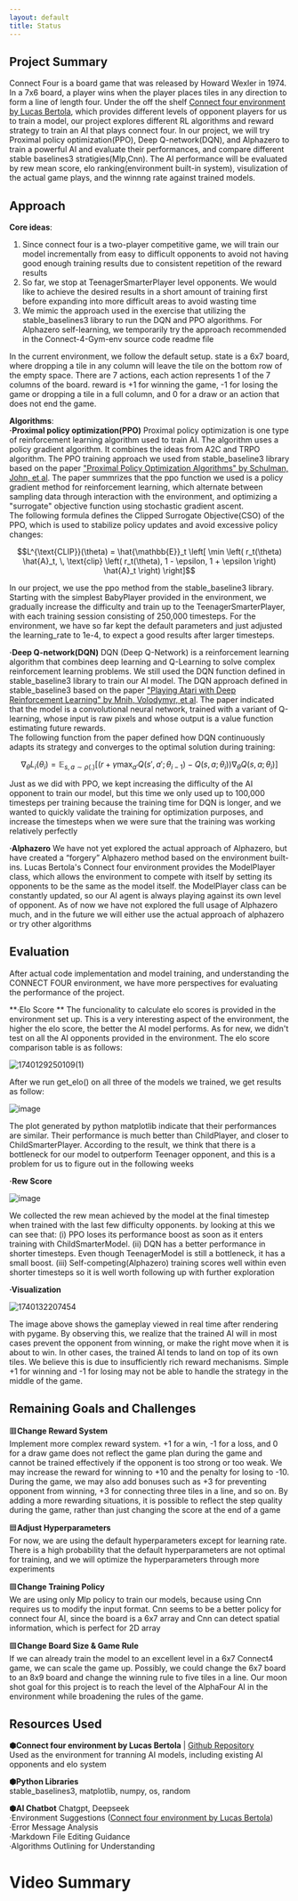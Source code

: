 ```yaml
---
layout: default
title: Status
---
```


## Project Summary
Connect Four is a board game that was released by Howard Wexler in 1974. In a 7x6 board, a player wins when the player places tiles in any direction to form a line of length four. Under the off the shelf [Connect four environment by Lucas Bertola](https://github.com/lucasBertola/Connect-4-Gym-env-Reinforcement-learning/tree/main/exemples), which provides different levels of opponent players for us to train a model, our project explores different RL algorithms and reward strategy to train an AI that plays connect four. In our project, we will try Proximal policy optimization(PPO), Deep Q-network(DQN), and Alphazero to train a powerful AI and evaluate their performances, and compare different stable baselines3 stratigies(Mlp,Cnn). The AI performance will be evaluated by rew mean score, elo ranking(environment built-in system), visulization of the actual game plays, and the winnng rate against trained models.

## Approach
**Core ideas**:  
1. Since connect four is a two-player competitive game, we will train our model incrementally from easy to difficult opponents to avoid not having good enough training results due to consistent repetition of the reward results  
2. So far, we stop at TeenagerSmarterPlayer level opponents. We would like to achieve the desired results in a short amount of training first before expanding into more difficult areas to avoid wasting time  
3. We mimic the approach used in the exercise that utilizing the stable_baselines3 library to run the DQN and PPO algorithms. For Alphazero self-learning, we temporarily try the approach recommended in the Connect-4-Gym-env source code readme file

In the current environment, we follow the default setup. state is a 6x7 board, where dropping a tile in any column will leave the tile on the bottom row of the empty space. There are 7 actions, each action represents 1 of the 7 columns of the board. reward is +1 for winning the game, -1 for losing the game or dropping a tile in a full column, and 0 for a draw or an action that does not end the game.

**Algorithms**:  
**·Proximal policy optimization(PPO)**
Proximal policy optimization is one type of reinforcement learning algorithm used to train AI. The algorithm uses a policy gradient algorithm. It combines the ideas from A2C and TRPO algorithm. The PPO training approach we used from stable_baseline3 library based on the paper ["Proximal Policy Optimization Algorithms" by Schulman, John, et al](https://arxiv.org/pdf/1707.06347). The paper summrizes that the ppo function we used is a policy gradient method for reinforcement learning, which alternate between sampling data through interaction with the environment, and optimizing a "surrogate" objective function using stochastic gradient ascent.  
The following formula defines the Clipped Surrogate Objective(CSO) of the PPO, which is used to stabilize policy updates and avoid excessive policy changes:

$$L^{\text{CLIP}}(\theta) = \hat{\mathbb{E}}_t \left[ \min \left( r_t(\theta) \hat{A}_t, \, \text{clip} \left( r_t(\theta), 1 - \epsilon, 1 + \epsilon \right) \hat{A}_t \right) \right]$$

In our project, we use the ppo method from the stable_baseline3 library. Starting with the simplest BabyPlayer provided in the environment, we gradually increase the difficulty and train up to the TeenagerSmarterPlayer, with each training session consisting of 250,000 timesteps. For the environment, we have so far kept the default parameters and just adjusted the learning_rate to 1e-4, to expect a good results after larger timesteps.

**·Deep Q-network(DQN)**
DQN (Deep Q-Network) is a reinforcement learning algorithm that combines deep learning and Q-Learning to solve complex reinforcement learning problems. We still used the DQN function defined in stable_baseline3 library to train our AI model. The DQN approach defined in stable_baseline3 based on the paper ["Playing Atari with Deep Reinforcement Learning" by Mnih, Volodymyr, et al](https://arxiv.org/pdf/1312.5602). The paper indicated that the model is a convolutional neural network, trained with a variant of Q-learning, whose input is raw pixels and whose output is a value function estimating future rewards.  
The following function from the paper defined how DQN continuously adapts its strategy and converges to the optimal solution during training:

$$
\nabla_{\theta} L_i (\theta_i) = \mathbb{E}_{s, a \sim \rho(.)} \left[ \left( r + \gamma \max_{a'} Q(s', a'; \theta_{i-1}) - Q(s, a; \theta_i) \right) \nabla_{\theta} Q(s, a; \theta_i) \right]
$$

Just as we did with PPO, we kept increasing the difficulty of the AI opponent to train our model, but this time we only used up to 100,000 timesteps per training because the training time for DQN is longer, and we wanted to quickly validate the training for optimization purposes, and increase the timesteps when we were sure that the training was working relatively perfectly


**·Alphazero**
We have not yet explored the actual approach of Alphazero, but have created a “forgery” Alphazero method based on the environment built-ins. Lucas Bertola's Connect four environment provides the ModelPlayer class, which allows the environment to compete with itself by setting its opponents to be the same as the model itself. the ModelPlayer class can be constantly updated, so our AI agent is always playing against its own level of opponent. As of now we have not explored the full usage of Alphazero much, and in the future we will either use the actual approach of alphazero or try other algorithms

## Evaluation  
After actual code implementation and model training, and understanding the CONNECT FOUR environment, we have more perspectives for evaluating the performance of the project.  

**·Elo Score  **
The funcionality to calculate elo scores is provided in the environment set up. This is a very interesting aspect of the environment, the higher the elo score, the better the AI model performs. As for new, we didn't test on all the AI opponents provided in the environment. The elo score comparison table is as follows:

![1740129250109(1)](https://github.com/user-attachments/assets/7e704f96-b643-4734-ab71-d25b4cd1bfac)

After we run get_elo() on all three of the models we trained, we get results as follow:

![image](https://github.com/user-attachments/assets/452b58a3-ece1-4521-b4d6-8cab79d665ad)

The plot generated by python matplotlib indicate that their performances are similar. Their performance is much better than ChildPlayer, and closer to ChildSmarterPlayer. According to the result, we think that there is a bottleneck for our model to outperform Teenager opponent, and this is a problem for us to figure out in the following weeks

**·Rew Score**

![image](https://github.com/user-attachments/assets/52046b7c-ff28-4197-be45-7c6a89942602)

We collected the rew mean achieved by the model at the final timestep when trained with the last few difficulty opponents. by looking at this we can see that: (i) PPO loses its performance boost as soon as it enters training with ChildSmarterModel. (ii) DQN has a better performance in shorter timesteps. Even though TeenagerModel is still a bottleneck, it has a small boost. (iii) Self-competing(Alphazero) training scores well within even shorter timesteps so it is well worth following up with further exploration

**·Visualization**

![1740132207454](https://github.com/user-attachments/assets/a1b1b75c-f90c-4513-90b1-64316c24ca19)

The image above shows the gameplay viewed in real time after rendering with pygame. By observing this, we realize that the trained AI will in most cases prevent the opponent from winning, or make the right move when it is about to win. In other cases, the trained AI tends to land on top of its own tiles. We believe this is due to insufficiently rich reward mechanisms. Simple +1 for winning and -1 for losing may not be able to handle the strategy in the middle of the game.

## Remaining Goals and Challenges
🟥**Change Reward System**  
Implement more complex reward system. +1 for a win, -1 for a loss, and 0 for a draw game does not reflect the game plan during the game and cannot be trained effectively if the opponent is too strong or too weak. We may increase the reward for winning to +10 and the penalty for losing to -10. During the game, we may also add bonuses such as +3 for preventing opponent from winning, +3 for connecting three tiles in a line, and so on. By adding a more rewarding situations, it is possible to reflect the step quality during the game, rather than just changing the score at the end of a game

🟦**Adjust Hyperparameters**  
For now, we are using the default hyperparameters except for learning rate. There is a high probability that the default hyperparameters are not optimal for training, and we will optimize the hyperparameters through more experiments

🟩**Change Training Policy**  
We are using only Mlp policy to train our models, because using Cnn requires us to modify the input format. Cnn seems to be a better policy for connect four AI, since the board is a 6x7 array and Cnn can detect spatial information, which is perfect for 2D array

🟪**Change Board Size & Game Rule**  
If we can already train the model to an excellent level in a 6x7 Connect4 game, we can scale the game up. Possibly, we could change the 6x7 board to an 8x9 board and change the winning rule to five tiles in a line. Our moon shot goal for this project is to reach the level of the AlphaFour AI in the environment while broadening the rules of the game.

## Resources Used
**⬢Connect four environment by Lucas Bertola** | [Github Repository](https://github.com/lucasBertola/Connect-4-Gym-env-Reinforcement-learning/tree/main/exemples)  
Used as the environment for tranning AI models, including existing AI opponents and elo system

**⬢Python Libraries**  
stable_baselines3, matplotlib, numpy, os, random

**⬢AI Chatbot**
Chatgpt, Deepseek  
·Environment Suggestions ([Connect four environment by Lucas Bertola](https://github.com/lucasBertola/Connect-4-Gym-env-Reinforcement-learning/tree/main/exemples))  
·Error Message Analysis  
·Markdown File Editing Guidance  
·Algorithms Outlining for Understanding

# Video Summary
